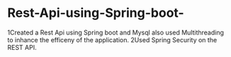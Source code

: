 # Rest-Api-using-Spring-boot-
 1Created a Rest Api using Spring boot and Mysql also used Multithreading to inhance the efficeny of the application.
 2Used Spring Security on the REST API. 
